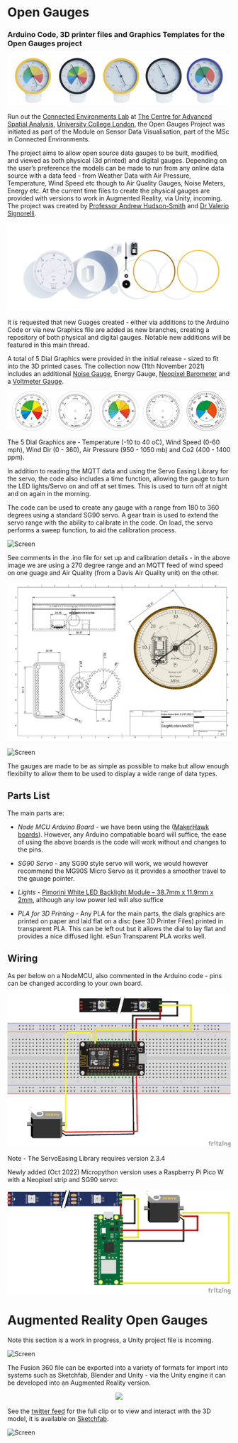 # Open Gauges
### Arduino Code, 3D printer files and Graphics Templates for the Open Gauges project
 ![Fusion Dial](https://github.com/ucl-casa-ce/Open-Gauges/blob/main/imgs/5DialsFrontsm.png)
 
Run out the [Connected Environments Lab](https://connected-environments.org/) at [The Centre for Advanced Spatial Analysis](https://www.ucl.ac.uk/bartlett/casa), [University College London](https://www.ucl.ac.uk), the Open Gauges Project was initiated as part of the Module on Sensor Data Visualisation, part of the MSc in Connected Environments.

The project aims to allow open source data gauges to be built, modified, and viewed as both physical (3d printed) and digital gauges. Depending on the user’s preference the models can be made to run from any online data source with a data feed - from Weather Data with Air Pressure, Temperature, Wind Speed etc though to Air Quality Gauges, Noise Meters, Energy etc. At the current time files to create the physical gauges are provided with versions to work in Augmented Reality, via Unity, incoming. The project was created by [Professor Andrew Hudson-Smith](https://connected-environments.org/people/) and [Dr Valerio Signorelli](https://connected-environments.org/people/). 

![parts](https://github.com/ucl-casa-ce/Open-Gauges/blob/main/imgs/parts.png)

It is requested that new Guages created - either via additions to the Arduino Code or via new Graphics file are added as new branches, creating a repository of both physical and digital gauges. Notable new additions will be featured in this main thread.

A total of 5 Dial Graphics were provided in the initial release - sized to fit into the 3D printed cases. The collection now (11th November 2021) includes an additional [Noise Gauge](https://github.com/ucl-casa-ce/Open-Gauges/tree/main/Contributed/NoiseGauge), Energy Gauge, [Neopixel Barometer](https://connected-environments.org/open-gauges/neopixel-barometer/) and a [Voltmeter Gauge](https://connected-environments.org/making/open-gauges-the-voltmeter-gauge/).

<p align="center">
<img src="https://github.com/ucl-casa-ce/Open-Gauges/blob/main/Graphics%20Files/initialdials.png">

</p>
The 5 Dial Graphics are - Temperature (-10 to 40 oC), Wind Speed (0-60 mph), Wind Dir (0 - 360), Air Pressure (950 - 1050 mb) and Co2 (400 - 1400 ppm).

In addition to reading the MQTT data and using the Servo Easing Library for the servo, the code also includes a time function, allowing the gauge to turn the LED lights/Servo on and off at set times. This is used to turn off at night and on again in the morning.
 
The code can be used to create any gauge with a range from 180 to 360 degrees using a standard SG90 servo. A gear train is used to extend the servo range with the ability to calibrate in the code. On load, the servo performs a sweep function, to aid the calibration process.

![Screen](https://github.com/ucl-casa-ce/WindSpeedGauge/blob/main/imgs/IMG_0292.jpg)

See comments in the .ino file for set up and calibration details - in the above image we are using a 270 degree range and an MQTT feed of wind speed on one guage and Air Quality (from a Davis Air Quality unit) on the other.

![techdrwaing](https://github.com/ucl-casa-ce/Open-Gauges/blob/main/imgs/techdraw3.png)

![Screen](https://github.com/ucl-casa-ce/WindSpeedGauge/blob/main/imgs/IMG_0031.JPG)

The gauges are made to be as simple as possible to make but allow enough flexibilty to allow them to be used to display a wide range of data types.

## Parts List

The main parts are:

* _Node MCU Arduino Board_ - we have been using the ([MakerHawk boards](https://www.amazon.co.uk/MakerHawk-Internet-Development-Wireless-Micropython/dp/B07M8Q38LK/ref=sr_1_4?dchild=1&keywords=nodemcu&qid=1634650644&sr=8-4)). However, any Arduino compatiable board will suffice, the ease of using the above boards is the code will work without and changes to the pins.

* _SG90 Servo_ - any SG90 style servo will work, we would however recommend the MG90S Micro Servo as it provides a smoother travel to the gauage pointer.

* _Lights_ - [Pimorini White LED Backlight Module – 38.7mm x 11.9mm x 2mm](https://shop.pimoroni.com/products/white-led-backlight-module?variant=36999548170), although any low power led will also suffice

* _PLA for 3D Printing_ - Any PLA for the main parts, the dials graphics are printed on paper and laid flat on a disc (see 3D Printer Files) printed in transparent PLA. This can be left out but it allows the dial to lay flat and provides a nice diffused light. eSun Transparent PLA works well.

## Wiring 

As per below on a NodeMCU, also commented in the Arduino code - pins can be changed according to your own board.

 ![Screen](https://github.com/ucl-casa-ce/Open-Gauges/blob/main/imgs/servoneopixelnode.jpg)
 
Note - The ServoEasing Library requires version 2.3.4

Newly added (Oct 2022) Micropython version uses a Raspberry Pi Pico W with a Neopixel strip and SG90 servo:

![parts](https://github.com/ucl-casa-ce/Open-Gauges/blob/main/imgs/micropygauge2022.png)

# Augmented Reality Open Gauges

Note this section is a work in progress, a Unity project file is incoming.

 ![Screen](https://github.com/ucl-casa-ce/WindSpeedGauge/blob/main/imgs/blenderstart.png)

The Fusion 360 file can be exported into a variety of formats for import into systems such as Sketchfab, Blender and Unity - via the Unity engine it can be developed into an Augmented Reality version.

<p align="center">
<img src="https://github.com/ucl-casa-ce/WindSpeedGauge/blob/main/imgs/ARdial.png">

</p>

See the [twitter feed](https://twitter.com/digitalurban/status/1429775146538184704) for the full clip or to view and interact with the 3D model, it is available on [Sketchfab](https://skfb.ly/ooRqt).


 ![Screen](https://github.com/ucl-casa-ce/WindSpeedGauge/blob/main/imgs/gaugeparts.png)
